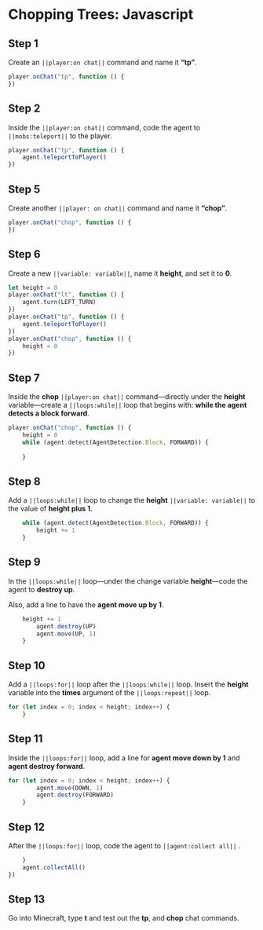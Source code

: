 # Chopping Trees: Javascript

## Step 1

Create an ``||player:on chat||`` command and name it **“tp”**.

```javascript
player.onChat("tp", function () {
})
```

## Step 2

Inside the ``||player:on chat||`` command, code the agent to ``||mobs:teleport||`` to the player.

```javascript
player.onChat("tp", function () {
    agent.teleportToPlayer()
})
```

## Step 5

Create another ``||player: on chat||`` command and name it **“chop”**.

```javascript
player.onChat("chop", function () {
})
```

## Step 6

Create a new ``||variable: variable||``, name it **height**, and set it to **0**.

```javascript
let height = 0
player.onChat("lt", function () {
    agent.turn(LEFT_TURN)
})
player.onChat("tp", function () {
    agent.teleportToPlayer()
})
player.onChat("chop", function () {
    height = 0
})
```

## Step 7

Inside the **chop** ``||player:on chat||`` command—directly under the **height** variable—create a ``||loops:while||`` loop that begins with: **while the agent detects a block forward**.

```javascript
player.onChat("chop", function () {
    height = 0
    while (agent.detect(AgentDetection.Block, FORWARD)) {
    	
    }
```

## Step 8

Add a ``||loops:while||`` loop to change the **height** ``||variable: variable||`` to the value of **height plus 1**.

```javascript
    while (agent.detect(AgentDetection.Block, FORWARD)) {
        height += 1
    }
```

## Step 9

In the ``||loops:while||`` loop—under the change variable **height**—code the agent to  **destroy up**. 

Also, add a line to have the **agent move up by 1**.

```javascript
    height += 1
        agent.destroy(UP)
        agent.move(UP, 1)
    }
```

## Step 10

Add a ``||loops:for||`` loop  after the ``||loops:while||`` loop. Insert the **height** variable into the **times** argument of the ``||loops:repeat||`` loop.

```javascript
for (let index = 0; index < height; index++) {
    } 
```

## Step 11

Inside the ``||loops:for||`` loop,  add a line for **agent move down by 1** and **agent destroy forward**.

```javascript
for (let index = 0; index < height; index++) {
        agent.move(DOWN, 1)
        agent.destroy(FORWARD)
    }
```

## Step 12

After the ``||loops:for||`` loop, code the agent to ``||agent:collect all||`` .

```javascript
    }
    agent.collectAll()
})
```

## Step 13

Go into Minecraft, type **t** and test out the **tp**, and **chop** chat commands. 

